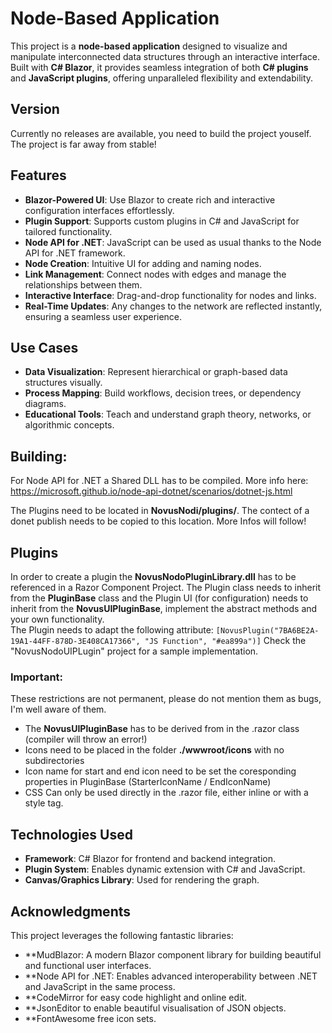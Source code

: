 # Node-Based Application

This project is a **node-based application** designed to visualize and manipulate interconnected data structures through an interactive interface. Built with **C# Blazor**, it provides seamless integration of both **C# plugins** and **JavaScript plugins**, offering unparalleled flexibility and extendability.

## Version
Currently no releases are available, you need to build the project youself. The project is far away from stable!

## Features

- **Blazor-Powered UI**: Use Blazor to create rich and interactive configuration interfaces effortlessly.  
- **Plugin Support**: Supports custom plugins in C# and JavaScript for tailored functionality.  
- **Node API for .NET**: JavaScript can be used as usual thanks to the Node API for .NET framework.   
- **Node Creation**: Intuitive UI for adding and naming nodes.  
- **Link Management**: Connect nodes with edges and manage the relationships between them.  
- **Interactive Interface**: Drag-and-drop functionality for nodes and links.  
- **Real-Time Updates**: Any changes to the network are reflected instantly, ensuring a seamless user experience.  

## Use Cases

- **Data Visualization**: Represent hierarchical or graph-based data structures visually.  
- **Process Mapping**: Build workflows, decision trees, or dependency diagrams.  
- **Educational Tools**: Teach and understand graph theory, networks, or algorithmic concepts.  

## Building: 

For Node API for .NET a Shared DLL has to be compiled. More info here: https://microsoft.github.io/node-api-dotnet/scenarios/dotnet-js.html

The Plugins need to be located in **NovusNodi/plugins/<AssemblyName>**. The contect of a donet publish needs to be copied to this location. More Infos will follow! 

## Plugins
In order to create a plugin the **NovusNodoPluginLibrary.dll** has to be referenced in a Razor Component Project. The Plugin class needs to inherit from the **PluginBase** class and the Plugin UI (for configuration) needs to inherit from the **NovusUIPluginBase**, implement the abstract methods and your own functionality.  
The Plugin needs to adapt the following attribute: `[NovusPlugin("7BA6BE2A-19A1-44FF-878D-3E408CA17366", "JS Function", "#ea899a")]`
Check the "NovusNodoUIPLugin" project for a sample implementation.

### Important:
These restrictions are not permanent, please do not mention them as bugs, I'm well aware of them. 
- The **NovusUIPluginBase** has to be derived from in the .razor class (compiler will throw an error!)
- Icons need to be placed in the folder **./wwwroot/icons** with no subdirectories
- Icon name for start and end icon need to be set the coresponding properties in PluginBase (StarterIconName / EndIconName)
- CSS Can only be used directly in the .razor file, either inline or with a style tag. 

## Technologies Used

- **Framework**: C# Blazor for frontend and backend integration.  
- **Plugin System**: Enables dynamic extension with C# and JavaScript.  
- **Canvas/Graphics Library**: Used for rendering the graph.  

## Acknowledgments
This project leverages the following fantastic libraries:
- **MudBlazor: A modern Blazor component library for building beautiful and functional user interfaces.
- **Node API for .NET: Enables advanced interoperability between .NET and JavaScript in the same process.
- **CodeMirror for easy code highlight and online edit.
- **JsonEditor to enable beautiful visualisation of JSON objects.
- **FontAwesome free icon sets.
